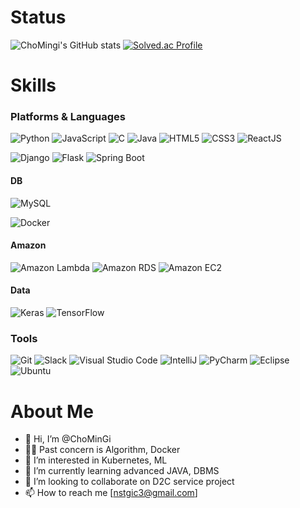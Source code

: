 # Status
![ChoMingi's GitHub stats](https://github-readme-stats.vercel.app/api?username=ChoMinGi&show_icons=true&theme=radical)
[![Solved.ac Profile](http://mazassumnida.wtf/api/v2/generate_badge?boj=nstgic3)](https://solved.ac/nstgic3/)




# Skills
### Platforms & Languages
![Python](https://img.shields.io/badge/Python-3776AB.svg?&style=for-the-badge&logo=Python&logoColor=white)
![JavaScript](https://img.shields.io/badge/JavaScript-F7DF1E.svg?&style=for-the-badge&logo=JavaScript&logoColor=white)
![C](https://img.shields.io/badge/C-A8B9CC.svg?&style=for-the-badge&logo=C&logoColor=white)
![Java](https://img.shields.io/badge/Java-007396.svg?&style=for-the-badge&logo=Java&logoColor=white)
![HTML5](https://img.shields.io/badge/HTML5-E34F26.svg?&style=for-the-badge&logo=HTML5&logoColor=white)
![CSS3](https://img.shields.io/badge/CSS3-1572B6.svg?&style=for-the-badge&logo=CSS3&logoColor=white)
![ReactJS](https://img.shields.io/badge/ReactJS-61DAFB.svg?&style=for-the-badge&logo=React&logoColor=white)  
  
  
![Django](https://img.shields.io/badge/Django-092E20.svg?&style=for-the-badge&logo=Django&logoColor=white)
![Flask](https://img.shields.io/badge/Flask-000000.svg?&style=for-the-badge&logo=Flask&logoColor=white)
![Spring Boot](https://img.shields.io/badge/Spring_Boot-6DB33F.svg?&style=for-the-badge&logo=Spring-Boot&logoColor=white)

#### DB
![MySQL](https://img.shields.io/badge/MySQL-4479A1.svg?&style=for-the-badge&logo=MySQL&logoColor=white)

![Docker](https://img.shields.io/badge/Docker-2496ED.svg?&style=for-the-badge&logo=Docker&logoColor=white)
#### Amazon
![Amazon Lambda](https://img.shields.io/badge/Amazon%20Lambda-FF9900.svg?&style=for-the-badge&logo=Amazon%20AWS&logoColor=white)
![Amazon RDS](https://img.shields.io/badge/Amazon%20RDS-FF9900.svg?&style=for-the-badge&logo=Amazon-RDS&logoColor=white)
![Amazon EC2](https://img.shields.io/badge/Amazon%20EC2-FF9900.svg?&style=for-the-badge&logo=Amazon%20EC2&logoColor=white)


#### Data
![Keras](https://img.shields.io/badge/Keras-D00000.svg?&style=for-the-badge&logo=Keras&logoColor=white)
![TensorFlow](https://img.shields.io/badge/TensorFlow-FF6F00.svg?&style=for-the-badge&logo=TensorFlow&logoColor=white)


  

### Tools
![Git](https://img.shields.io/badge/Git-F05032.svg?&style=for-the-badge&logo=Git&logoColor=white)
![Slack](https://img.shields.io/badge/Slack-4A154B.svg?&style=for-the-badge&logo=Slack&logoColor=white)
![Visual Studio Code](https://img.shields.io/badge/Visual%20Studio%20Code-007ACC.svg?&style=for-the-badge&logo=Visual%20Studio%20Code&logoColor=white)
![IntelliJ](https://img.shields.io/badge/IntelliJ%20IDEA-000000.svg?&style=for-the-badge&logo=IntelliJ%20IDEA&logoColor=white)
![PyCharm](https://img.shields.io/badge/PyCharm-000000.svg?&style=for-the-badge&logo=PyCharm&logoColor=white)
![Eclipse](https://img.shields.io/badge/Eclipse-2C2255.svg?&style=for-the-badge&logo=Eclipse&logoColor=white)
![Ubuntu](https://img.shields.io/badge/Ubuntu-E95420.svg?&style=for-the-badge&logo=Ubuntu&logoColor=white)





# About Me

- 👋 Hi, I’m @ChoMinGi</br>
- 👨‍🎨 Past concern is Algorithm, Docker</br>
- 👀 I’m interested in Kubernetes, ML</br>
- 🌱 I’m currently learning advanced JAVA, DBMS</br>
- 💞️ I’m looking to collaborate on D2C service project</br>
- 📫 How to reach me [nstgic3@gmail.com]</br></br></br>

